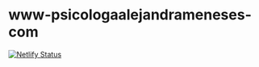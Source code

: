 # www-psicologaalejandrameneses-com
[![Netlify Status](https://api.netlify.com/api/v1/badges/44369166-d12a-4f88-94ff-16302dbe7491/deploy-status)](https://app.netlify.com/sites/www-psicologaalejandrameneses-com/deploys)
